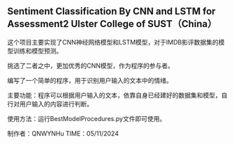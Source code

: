 ## Sentiment Classification By CNN and LSTM for Assessment2 Ulster College of SUST（China）

这个项目主要实现了CNN神经网络模型和LSTM模型，对于IMDB影评数据集的模型训练和模型预测。

挑选了二者之中，更加优秀的CNN模型，作为程序的参与者。

编写了一个简单的程序，用于识别用户输入的文本中的情绪。

主要功能：程序可以根据用户输入的文本，依靠自身已经建好的数据集和模型，自行对用户输入的内容进行判断。

使用方法：运行BestModelProcedures.py文件即可使用。

制作者：QNWYNHu
TIME：05/11/2024

